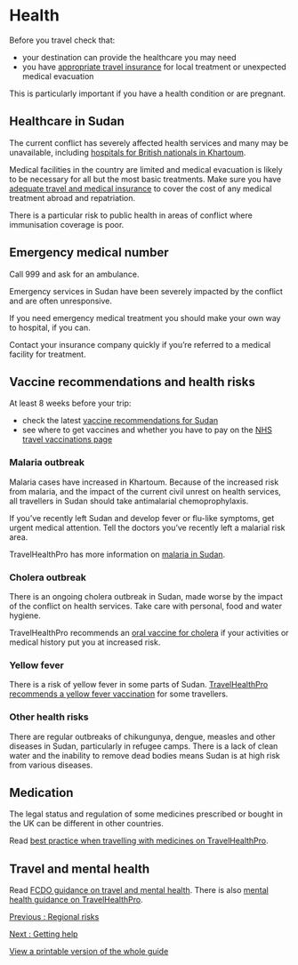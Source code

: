 # Health

Before you travel check that:

* your destination can provide the healthcare you may need
* you have [appropriate travel insurance](https://www.gov.uk/guidance/foreign-travel-insurance) for local treatment or unexpected medical evacuation

This is particularly important if you have a health condition or are pregnant.

## Healthcare in Sudan

The current conflict has severely affected health services and many may be unavailable, including [hospitals for British nationals in Khartoum](https://www.gov.uk/government/publications/sudan-list-of-medical-facilities/list-of-hospitals-for-british-nationals-in-khartoum).

Medical facilities in the country are limited and medical evacuation is likely to be necessary for all but the most basic treatments. Make sure you have [adequate travel and medical insurance](https://www.gov.uk/guidance/foreign-travel-insurance) to cover the cost of any medical treatment abroad and repatriation.

There is a particular risk to public health in areas of conflict where immunisation coverage is poor.

## Emergency medical number

Call 999 and ask for an ambulance.

Emergency services in Sudan have been severely impacted by the conflict and are often unresponsive.

If you need emergency medical treatment you should make your own way to hospital, if you can.

Contact your insurance company quickly if you’re referred to a medical facility for treatment.

## Vaccine recommendations and health risks

At least 8 weeks before your trip:

* check the latest [vaccine recommendations for Sudan](https://travelhealthpro.org.uk/country/212/sudan#Vaccine_Recommendations)
* see where to get vaccines and whether you have to pay on the [NHS travel vaccinations page](https://www.nhs.uk/conditions/travel-vaccinations/)

### Malaria outbreak

Malaria cases have increased in Khartoum. Because of the increased risk from malaria, and the impact of the current civil unrest on health services, all travellers in Sudan should take antimalarial chemoprophylaxis.

If you’ve recently left Sudan and develop fever or flu-like symptoms, get urgent medical attention. Tell the doctors you’ve recently left a malarial risk area.

TravelHealthPro has more information on [malaria in Sudan](https://www.travelhealthpro.org.uk/country/212/sudan#Malaria).

### Cholera outbreak

There is an ongoing cholera outbreak in Sudan, made worse by the impact of the conflict on health services. Take care with personal, food and water hygiene.

TravelHealthPro recommends an [oral vaccine for cholera](https://www.travelhealthpro.org.uk/country/212/sudan#Vaccine_Recommendations) if your activities or medical history put you at increased risk.

### Yellow fever

There is a risk of yellow fever in some parts of Sudan. [TravelHealthPro recommends a yellow fever vaccination](https://travelhealthpro.org.uk/country/212/sudan#Vaccine_Recommendations) for some travellers.

### Other health risks

There are regular outbreaks of chikungunya, dengue, measles and other diseases in Sudan, particularly in refugee camps. There is a lack of clean water and the inability to remove dead bodies means Sudan is at high risk from various diseases.

## Medication

The legal status and regulation of some medicines prescribed or bought in the UK can be different in other countries.

Read [best practice when travelling with medicines on TravelHealthPro](https://travelhealthpro.org.uk/factsheet/43/medicines-abroad).

## Travel and mental health

Read [FCDO guidance on travel and mental health](https://www.gov.uk/guidance/foreign-travel-advice-for-people-with-mental-health-issues). There is also [mental health guidance on TravelHealthPro](https://travelhealthpro.org.uk/factsheet/85/travelling-with-mental-health-conditions).

[Previous
:
Regional risks](/foreign-travel-advice/sudan/regional-risks)

[Next
:
Getting help](/foreign-travel-advice/sudan/getting-help)

[View a printable version of the whole guide](/foreign-travel-advice/sudan/print)